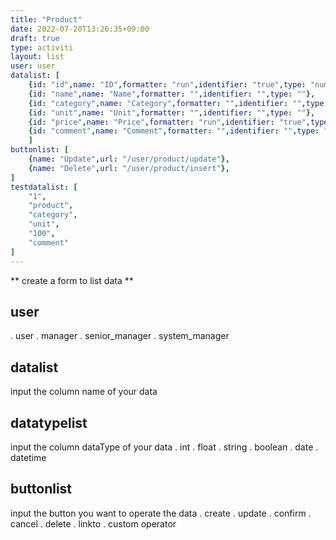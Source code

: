 ```yaml
---
title: "Product"
date: 2022-07-20T13:26:35+09:00
draft: true
type: activiti
layout: list
user: user
datalist: [
    {id: "id",name: "ID",formatter: "run",identifier: "true",type: "numeric"},
    {id: "name",name: "Name",formatter: "",identifier: "",type: ""},
    {id: "category",name: "Category",formatter: "",identifier: "",type: ""},
    {id: "unit",name: "Unit",formatter: "",identifier: "",type: ""},
    {id: "price",name: "Price",formatter: "run",identifier: "true",type: "numeric"},
    {id: "comment",name: "Comment",formatter: "",identifier: "",type: ""}
    ]
buttonlist: [
    {name: "Update",url: "/user/product/update"},
    {name: "Delete",url: "/user/product/insert"},
]
testdatalist: [
    "1",
    "product",
    "category",
    "unit",
    "100",
    "comment"
]
---
```


** create a form to list data **

## user
. user
. manager
. senior_manager
. system_manager
## datalist
input the column name of your data
## datatypelist
input the column dataType of your data
. int
. float
. string
. boolean
. date
. datetime
## buttonlist
input the button you want to operate the data
. create
. update
. confirm
. cancel
. delete
. linkto
. custom operator
